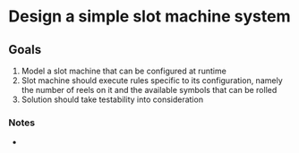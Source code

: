 # Design a simple slot machine system

## Goals
1. Model a slot machine that can be configured at runtime
2. Slot machine should execute rules specific to its configuration, namely the number of reels on it and the available symbols that can be rolled
3. Solution should take testability into consideration

### Notes
* 